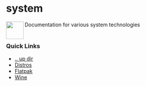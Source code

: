 system
====================================================================================================
<img align="left" width="48" height="48" src="../art/logo_256x256.png">
Documentation for various system technologies
<br><br>

### Quick Links
* [.. up dir](..)
* [Distros](Distros.md)
* [Flatpak](Flatpak.md)
* [Wine](Wine.md)
